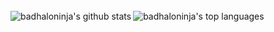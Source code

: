 <!--### [badhaloninja][website]-->

<br />
<img align="left" alt="badhaloninja's github stats" src="https://github-readme-stats.vercel.app/api?username=badhaloninja&count_private=true&show_icons=true&include_all_commits=true&hide_border=true">

<img align="left" alt="badhaloninja's top languages" src="https://github-readme-stats.vercel.app/api/top-langs/?username=badhaloninja&layout=compact&hide_border=true">

[website]: https://badhalo.ninja
